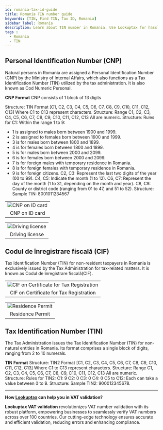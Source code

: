 ```yaml
---
id: romania-tax-id-guide
title: Romania TIN number guide
keywords: [TIN, Find TIN, Tax ID, Romania]
sidebar_label: Romania
description: Learn about TIN number in Romania. Use Lookuptax for hassle-free tax id validation in Romania and other 100+ countries
tags : 
  - Romania
  - TIN
---
```


## Personal Identification Number (CNP)
Natural persons in Romania are assigned a Personal Identification Number (CNP) by the Ministry of Internal Affairs, which also functions as a Tax Identification Number (TIN) utilized by the tax administration. It is also known as Cod Numeric Personal. 

**CNP Format**
CNP consists of 1 block of 13 digits 

Structure: TIN Format [C1, C2, C3, C4, C5, C6, C7, C8, C9, C10, C11, C12, C13]
Where C1 to C13 represent characters.
Structure: Range C1, C2, C3, C4, C5, C6, C7, C8, C9, C10, C11, C12, C13
All are numeric.
Structure: Rules for C1: Within the range 1 to 9:
- 1 is assigned to males born between 1900 and 1999.
- 2 is assigned to females born between 1900 and 1999.
- 3 is for males born between 1800 and 1899.
- 4 is for females born between 1800 and 1899.
- 5 is for males born between 2000 and 2099.
- 6 is for females born between 2000 and 2099.
- 7 is for foreign males with temporary residence in Romania.
- 8 is for foreign females with temporary residence in Romania.
- 9 is for foreign citizens.
C2, C3: Represent the last two digits of the year (00 to 99).
C4, C5: Indicate the month (1 to 12).
C6, C7: Represent the day of the month (1 to 31, depending on the month and year).
C8, C9: County or district code (ranging from 01 to 47, and 51 to 52).
Structure: Sample TIN: 8001011234567

<table align="center" border="0px" border-color="#dedede"><tr><td>
  <img src="/docs/img/taxid/cnp-romania.PNG" alt="CNP on ID card" title="CNP on ID card"/>
  </td></tr>
  <tr><td align="center">CNP on ID card</td></tr>
</table>

<table align="center" border="0px" border-color="#dedede"><tr><td>
  <img src="/docs/img/taxid/dl-romania.PNG" alt="Driving license" title="Driving license"/>
  </td></tr>
  <tr><td align="center">Driving license</td></tr>
</table>


## Codul de înregistrare fiscală (CIF)
Tax Identification Number (TIN) for non-resident taxpayers in Romania is exclusively issued by the Tax Administration for tax-related matters. It is known as Codul de înregistrare fiscală(CIF).

<table align="center" border="0px" border-color="#dedede"><tr><td>
  <img src="/docs/img/taxid/cif-romania.PNG" alt="CIF on Certificate for Tax Registration" title="CIF on Certificate for Tax Registration"/>
  </td></tr>
  <tr><td align="center">CIF on Certificate for Tax Registration</td></tr>
</table>

<table align="center" border="0px" border-color="#dedede"><tr><td>
  <img src="/docs/img/taxid/residence-permit-romania.PNG" alt="Residence Permit" title="Residence Permit"/>
  </td></tr>
  <tr><td align="center">Residence Permit</td></tr>
</table>

## Tax Identification Number (TIN)

The Tax Administration issues the Tax Identification Number (TIN) for non-natural entities in Romania. Its format comprises a single block of digits, ranging from 2 to 10 numerals.

**TIN Format**
Structure: TIN2 Format [C1, C2, C3, C4, C5, C6, C7, C8, C9, C10, C11, C12, C13]
Where C1 to C13 represent characters.
Structure: Range C1, C2, C3, C4, C5, C6, C7, C8, C9, C10, C11, C12, C13
All are numeric.
Structure: Rules for TIN2:
C1: 9
C2: 0
C3: 0
C4: 0
C5 to C12: Each can take a value between 0 to 9.
Structure: Sample TIN2: 900012345678.


----
**How [Lookuptax](https://lookuptax.com/) can help you in VAT validation?**

**Lookuptax VAT validation** revolutionizes VAT number validation with its robust platform, empowering businesses to seamlessly verify VAT numbers across over 100 countries. Our cutting-edge technology ensures accurate and efficient validation, reducing errors and enhancing compliance.
